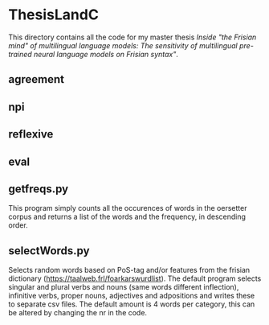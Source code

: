 # ThesisLandC

This directory contains all the code for my master thesis *Inside "the Frisian mind" of multilingual language models: The sensitivity of multilingual pre-trained neural language models on Frisian syntax"*.


## agreement

## npi

## reflexive

## eval


## getfreqs.py
This program simply counts all the occurences of words in the oersetter corpus and returns a list of the words and the frequency, in descending order.

## selectWords.py
Selects random words based on PoS-tag and/or features from the frisian dictionary (https://taalweb.frl/foarkarswurdlist). The default program selects singular and plural verbs and nouns (same words different inflection), infinitive verbs, proper nouns, adjectives and adpositions and writes these to separate csv files. The default amount is 4 words per category, this can be altered by changing the nr in the code.


